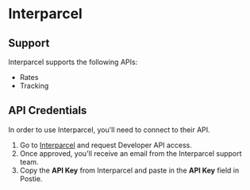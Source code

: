 # Interparcel

## Support
Interparcel supports the following APIs:
- Rates
- Tracking

## API Credentials
In order to use Interparcel, you'll need to connect to their API. 

1. Go to <a href="https://au.interparcel.com/business/shipping-tools" target="_blank">Interparcel</a> and request Developer API access.
1. Once approved, you'll receive an email from the Interparcel support team.
1. Copy the **API Key** from Interparcel and paste in the **API Key** field in Postie.

